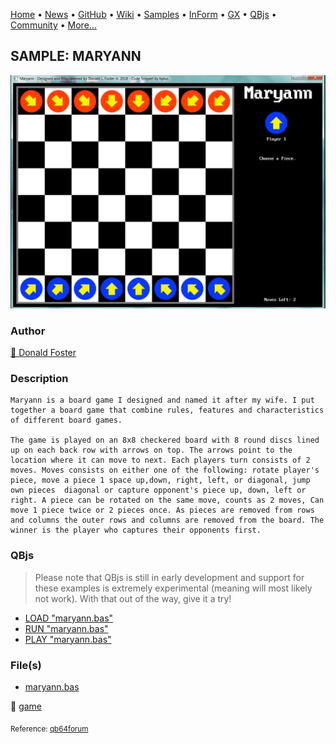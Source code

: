 [Home](https://qb64.com) • [News](../../news.md) • [GitHub](https://github.com/QB64Official/qb64) • [Wiki](https://github.com/QB64Official/qb64/wiki) • [Samples](../../samples.md) • [InForm](../../inform.md) • [GX](../../gx.md) • [QBjs](../../qbjs.md) • [Community](../../community.md) • [More...](../../more.md)

## SAMPLE: MARYANN

![maryann-screenshot.png](img/maryann-screenshot.png)

### Author

[🐝 Donald Foster](../donald-foster.md) 

### Description

```text
Maryann is a board game I designed and named it after my wife. I put together a board game that combine rules, features and characteristics of different board games.

The game is played on an 8x8 checkered board with 8 round discs lined up on each back row with arrows on top. The arrows point to the location where it can move to next. Each players turn consists of 2 moves. Moves consists on either one of the following: rotate player's piece, move a piece 1 space up,down, right, left, or diagonal, jump own pieces  diagonal or capture opponent's piece up, down, left or right. A piece can be rotated on the same move, counts as 2 moves, Can move 1 piece twice or 2 pieces once. As pieces are removed from rows and columns the outer rows and columns are removed from the board. The winner is the player who captures their opponents first.
```

### QBjs

> Please note that QBjs is still in early development and support for these examples is extremely experimental (meaning will most likely not work). With that out of the way, give it a try!

* [LOAD "maryann.bas"](https://v6p9d9t4.ssl.hwcdn.net/html/6022890/index.html?src=https://qb64.com/samples/maryann/src/maryann.bas)
* [RUN "maryann.bas"](https://v6p9d9t4.ssl.hwcdn.net/html/6022890/index.html?mode=auto&src=https://qb64.com/samples/maryann/src/maryann.bas)
* [PLAY "maryann.bas"](https://v6p9d9t4.ssl.hwcdn.net/html/6022890/index.html?mode=play&src=https://qb64.com/samples/maryann/src/maryann.bas)

### File(s)

* [maryann.bas](src/maryann.bas)

🔗 [game](../game.md)


<sub>Reference: [qb64forum](https://qb64forum.alephc.xyz/index.php?topic=124.0) </sub>
